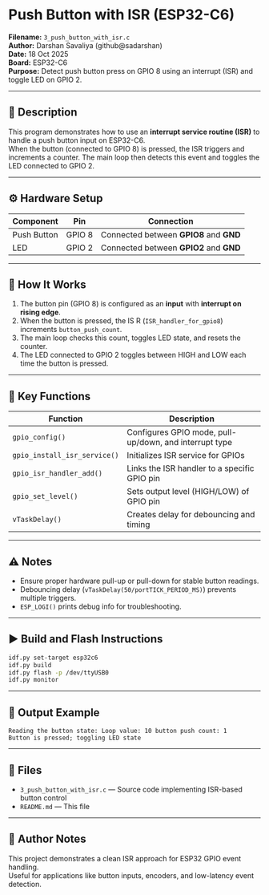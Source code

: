 # Push Button with ISR (ESP32-C6)

**Filename:** `3_push_button_with_isr.c`  
**Author:** Darshan Savaliya (github@sadarshan)  
**Date:** 18 Oct 2025  
**Board:** ESP32-C6  
**Purpose:** Detect push button press on GPIO 8 using an interrupt (ISR) and toggle LED on GPIO 2.

---

## 🧠 Description
This program demonstrates how to use an **interrupt service routine (ISR)** to handle a push button input on ESP32-C6.  
When the button (connected to GPIO 8) is pressed, the ISR triggers and increments a counter. The main loop then detects this event and toggles the LED connected to GPIO 2.

---

## ⚙️ Hardware Setup
| Component | Pin | Connection |
|------------|-----|-------------|
| Push Button | GPIO 8 | Connected between **GPIO8** and **GND** |
| LED | GPIO 2 | Connected between **GPIO2** and **GND** |

---

## 🧩 How It Works
1. The button pin (GPIO 8) is configured as an **input** with **interrupt on rising edge**.  
2. When the button is pressed, the IS   R (`ISR_handler_for_gpio8`) increments `button_push_count`.  
3. The main loop checks this count, toggles LED state, and resets the counter.  
4. The LED connected to GPIO 2 toggles between HIGH and LOW each time the button is pressed.

---

## 🧱 Key Functions
| Function | Description |
|-----------|--------------|
| `gpio_config()` | Configures GPIO mode, pull-up/down, and interrupt type |
| `gpio_install_isr_service()` | Initializes ISR service for GPIOs |
| `gpio_isr_handler_add()` | Links the ISR handler to a specific GPIO pin |
| `gpio_set_level()` | Sets output level (HIGH/LOW) of GPIO pin |
| `vTaskDelay()` | Creates delay for debouncing and timing |

---

## ⚠️ Notes
- Ensure proper hardware pull-up or pull-down for stable button readings.
- Debouncing delay (`vTaskDelay(50/portTICK_PERIOD_MS)`) prevents multiple triggers.
- `ESP_LOGI()` prints debug info for troubleshooting.

---

## ▶️ Build and Flash Instructions
```bash
idf.py set-target esp32c6
idf.py build
idf.py flash -p /dev/ttyUSB0
idf.py monitor
```

---

## 🧾 Output Example
```
Reading the button state: Loop value: 10 button push count: 1
Button is pressed; toggling LED state
```

---

## 🧩 Files
- `3_push_button_with_isr.c` — Source code implementing ISR-based button control
- `README.md` — This file

---

## 🧠 Author Notes
This project demonstrates a clean ISR approach for ESP32 GPIO event handling.  
Useful for applications like button inputs, encoders, and low-latency event detection.

